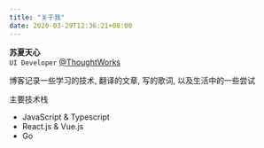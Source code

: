 ```yaml
---
title: "关于我"
date: 2020-03-29T12:36:21+08:00
---
```


**苏夏天心**    
`UI Developer` [@ThoughtWorks](https://thoughtworks.com)

博客记录一些学习的技术, 翻译的文章, 写的歌词, 以及生活中的一些尝试

主要技术栈
- JavaScript & Typescript
- React.js & Vue.js
- Go


